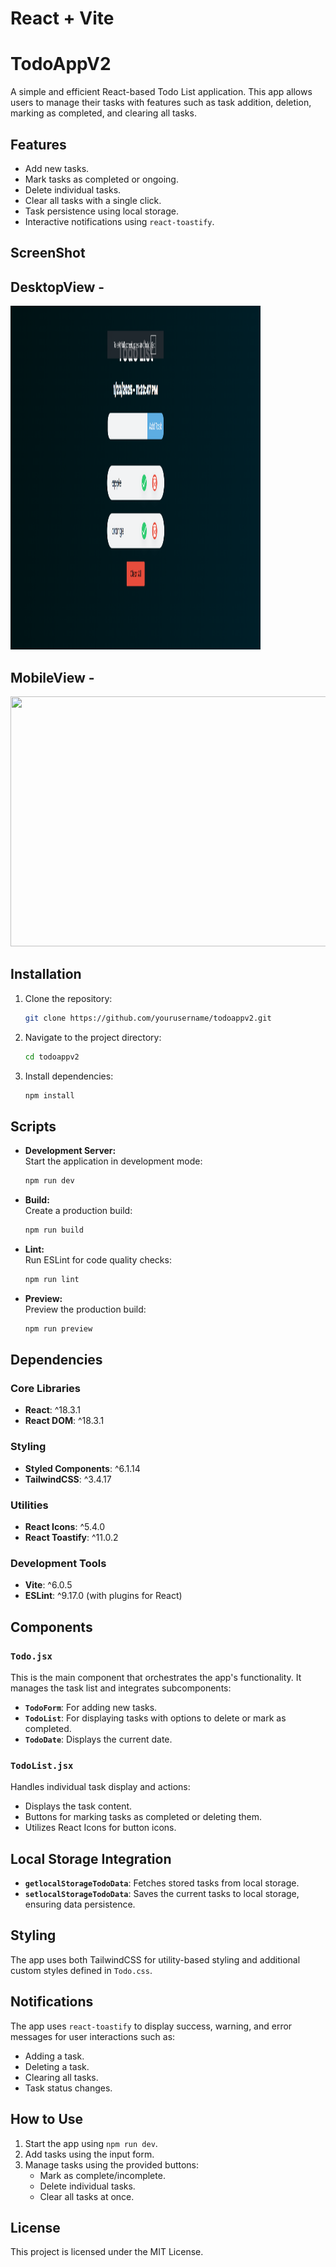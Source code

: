 # React + Vite
# TodoAppV2

A simple and efficient React-based Todo List application. This app allows users to manage their tasks with features such as task addition, deletion, marking as completed, and clearing all tasks.

## Features

- Add new tasks.
- Mark tasks as completed or ongoing.
- Delete individual tasks.
- Clear all tasks with a single click.
- Task persistence using local storage.
- Interactive notifications using `react-toastify`.

## ScreenShot

## DesktopView -

<img src='./asset/desktop.png'  width="400" height="550"/> 

## MobileView - 

<img src="./desktopView.png" width="800" height="400"/>

## Installation

1. Clone the repository:
   ```bash
   git clone https://github.com/yourusername/todoappv2.git
   ```
2. Navigate to the project directory:
   ```bash
   cd todoappv2
   ```
3. Install dependencies:
   ```bash
   npm install
   ```

## Scripts

- **Development Server:**  
  Start the application in development mode:  
  ```bash
  npm run dev
  ```

- **Build:**  
  Create a production build:  
  ```bash
  npm run build
  ```

- **Lint:**  
  Run ESLint for code quality checks:  
  ```bash
  npm run lint
  ```

- **Preview:**  
  Preview the production build:  
  ```bash
  npm run preview
  ```

## Dependencies

### Core Libraries
- **React**: ^18.3.1
- **React DOM**: ^18.3.1

### Styling
- **Styled Components**: ^6.1.14
- **TailwindCSS**: ^3.4.17

### Utilities
- **React Icons**: ^5.4.0
- **React Toastify**: ^11.0.2

### Development Tools
- **Vite**: ^6.0.5
- **ESLint**: ^9.17.0 (with plugins for React)

## Components

### `Todo.jsx`
This is the main component that orchestrates the app's functionality. It manages the task list and integrates subcomponents:
- **`TodoForm`**: For adding new tasks.
- **`TodoList`**: For displaying tasks with options to delete or mark as completed.
- **`TodoDate`**: Displays the current date.

### `TodoList.jsx`
Handles individual task display and actions:
- Displays the task content.
- Buttons for marking tasks as completed or deleting them.
- Utilizes React Icons for button icons.

## Local Storage Integration

- **`getlocalStorageTodoData`**: Fetches stored tasks from local storage.
- **`setlocalStorageTodoData`**: Saves the current tasks to local storage, ensuring data persistence.

## Styling

The app uses both TailwindCSS for utility-based styling and additional custom styles defined in `Todo.css`.

## Notifications

The app uses `react-toastify` to display success, warning, and error messages for user interactions such as:
- Adding a task.
- Deleting a task.
- Clearing all tasks.
- Task status changes.

## How to Use

1. Start the app using `npm run dev`.
2. Add tasks using the input form.
3. Manage tasks using the provided buttons:
   - Mark as complete/incomplete.
   - Delete individual tasks.
   - Clear all tasks at once.

## License

This project is licensed under the MIT License.
